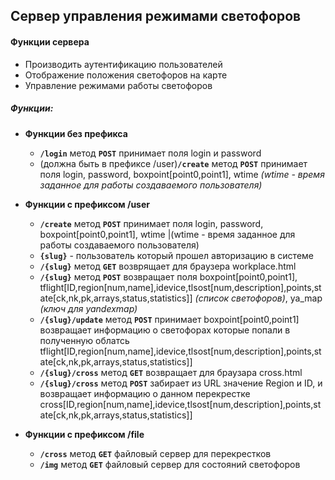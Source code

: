 ## Сервер управления режимами светофоров
#### Функции сервера
+ Производить аутентификацию пользователей
+ Отображение положения светофоров на карте
+ Управление режимами работы светофоров

##### Функции:
+ **Функции без префикса**
  + **`/login`** метод **`POST`** принимает поля login и password 
  + (должна быть в префиксе /user)**`/create`** метод **`POST`** принимает поля login, password, boxpoint[point0,point1], wtime  _(wtime - время заданное для работы создаваемого пользователя)_
  
+ **Функции с префиксом /user**
  + **`/create`** метод **`POST`** принимает поля login, password, boxpoint[point0,point1], wtime  |(wtime - время заданное для работы создаваемого пользователя)
  + **`{slug}`** - пользователь который прошел авторизацию в системе
  + **`/{slug}`** метод **`GET`** возврящает для браузера workplace.html
  + **`/{slug}`** метод **`POST`**  возвращает поля boxpoint[point0,point1], tflight[ID,region[num,name],idevice,tlsost[num,description],points,state[ck,nk,pk,arrays,status,statistics]] _(список светофоров)_, ya_map _(ключ для yandexmap)_
  + **`/{slug}/update`** метод **`POST`** принимает boxpoint[point0,point1] возвращает информацию о светофорах которые попали в полученную облатсь tflight[ID,region[num,name],idevice,tlsost[num,description],points,state[ck,nk,pk,arrays,status,statistics]]
  + **`/{slug}/cross`** метод **`GET`** возвращает для браузара cross.html
  + **`/{slug}/cross`** метод **`POST`** забирает из URL значение Region и ID, и возвращает информацию о данном перекрестке cross[ID,region[num,name],idevice,tlsost[num,description],points,state[ck,nk,pk,arrays,status,statistics]]
  
+ **Функции с префиксом /file**
  + **`/cross`** метод **`GET`** файловый сервер для перекрестков 
  + **`/img`** метод **`GET`** файловый сервер для состояний светофоров
